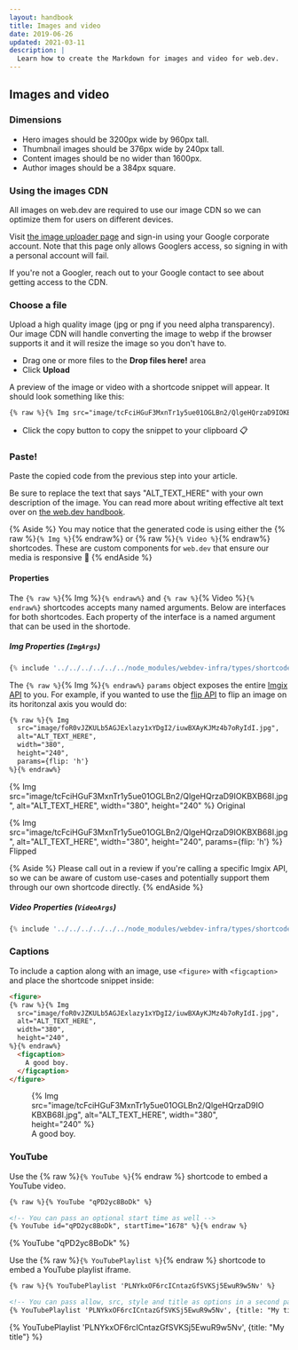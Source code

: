 ```yaml
---
layout: handbook
title: Images and video
date: 2019-06-26
updated: 2021-03-11
description: |
  Learn how to create the Markdown for images and video for web.dev.
---
```


## Images and video

### Dimensions

- Hero images should be 3200px wide by 960px tall.
- Thumbnail images should be 376px wide by 240px tall.
- Content images should be no wider than 1600px.
- Author images should be a 384px square.

### Using the images CDN

All images on web.dev are required to use our image CDN so we can optimize
them for users on different devices.

Visit [the image uploader page](https://web-dev-uploads.web.app/) and
sign-in using your Google corporate account. Note that this page only allows
Googlers access, so signing in with a personal account will fail.

If you're not a Googler, reach out to your Google contact to see about getting
access to the CDN.

### Choose a file

Upload a high quality image (jpg or png if you need alpha transparency). Our
image CDN will handle converting the image to webp if the browser supports it
and it will resize the image so you don't have to.

- Drag one or more files to the **Drop files here!** area
- Click **Upload**

A preview of the image or video with a shortcode snippet will appear. It should
look something like this:

```md
{% raw %}{% Img src="image/tcFciHGuF3MxnTr1y5ue01OGLBn2/QlgeHQrzaD9IOKBXB68I.jpg", alt="ALT_TEXT_HERE", width="380", height="240" %}{% endraw %}
```

- Click the copy button to copy the snippet to your clipboard 📋

### Paste!

Paste the copied code from the previous step into your article.

Be sure to replace the text that says "ALT_TEXT_HERE" with your own description
of the image. You can read more about writing effective alt text over on [the
web.dev handbook](/handbook/inclusion-and-accessibility/#use-inclusive-images).

{% Aside %}
You may notice that the generated code is using either the
{% raw %}`{% Img %}`{% endraw%} or {% raw %}`{% Video %}`{% endraw%} shortcodes.
These are custom components for `web.dev` that ensure our media is
responsive 📱
{% endAside %}

#### Properties

The `{% raw %}`{% Img %}`{% endraw%}` and `{% raw %}`{% Video %}`{% endraw%}`
shortcodes accepts many named arguments. Below are interfaces for both
shortcodes. Each property of the interface is a named argument that can be used
in the shortode.

##### Img Properties (`ImgArgs`)

```typescript
{% include '../../../../../../node_modules/webdev-infra/types/shortcodes/Img.d.ts' %}
```

The `{% raw %}`{% Img %}`{% endraw%}` `params` object exposes the entire [Imgix
API](https://docs.imgix.com/apis/rendering) to you. For example, if you wanted
to use the [flip API](https://docs.imgix.com/apis/rendering/rotation/flip) to flip
an image on its horitonzal axis you would do:

```md
{% raw %}{% Img
  src="image/foR0vJZKULb5AGJExlazy1xYDgI2/iuwBXAyKJMz4b7oRyIdI.jpg",
  alt="ALT_TEXT_HERE",
  width="380",
  height="240",
  params={flip: 'h'}
%}{% endraw%}
```

{% Img src="image/tcFciHGuF3MxnTr1y5ue01OGLBn2/QlgeHQrzaD9IOKBXB68I.jpg", alt="ALT_TEXT_HERE", width="380", height="240" %}
Original

{% Img src="image/tcFciHGuF3MxnTr1y5ue01OGLBn2/QlgeHQrzaD9IOKBXB68I.jpg", alt="ALT_TEXT_HERE", width="380", height="240", params={flip: 'h'} %}
Flipped

{% Aside %}
Please call out in a review if you're calling a specific Imgix API, so we can be
aware of custom use-cases and potentially support them through our own shortcode
directly.
{% endAside %}

##### Video Properties (`VideoArgs`)

```typescript
{% include '../../../../../../node_modules/webdev-infra/types/shortcodes/Video.d.ts' %}
```
### Captions

To include a caption along with an image, use `<figure>` with `<figcaption>` and
place the shortcode snippet inside:

```md
<figure>
{% raw %}{% Img
  src="image/foR0vJZKULb5AGJExlazy1xYDgI2/iuwBXAyKJMz4b7oRyIdI.jpg",
  alt="ALT_TEXT_HERE",
  width="380",
  height="240",
%}{% endraw%}
  <figcaption>
    A good boy.
  </figcaption>
</figure>
```

<figure>
{% Img src="image/tcFciHGuF3MxnTr1y5ue01OGLBn2/QlgeHQrzaD9IOKBXB68I.jpg",
alt="ALT_TEXT_HERE", width="380", height="240" %}
  <figcaption>
    A good boy.
  </figcaption>
</figure>

### YouTube

Use the {% raw %}`{% YouTube %}`{% endraw %} shortcode to embed a YouTube video.

```md
{% raw %}{% YouTube "qPD2yc8BoDk" %}

<!-- You can pass an optional start time as well -->
{% YouTube id="qPD2yc8BoDk", startTime="1678" %}{% endraw %}
```

{% YouTube "qPD2yc8BoDk" %}

Use the {% raw %}`{% YouTubePlaylist %}`{% endraw %} shortcode to embed a YouTube
playlist iframe.

```md
{% raw %}{% YouTubePlaylist 'PLNYkxOF6rcICntazGfSVKSj5EwuR9w5Nv' %}

<!-- You can pass allow, src, style and title as options in a second param -->
{% YouTubePlaylist 'PLNYkxOF6rcICntazGfSVKSj5EwuR9w5Nv', {title: "My title"} %}{% endraw %}
```

{% YouTubePlaylist 'PLNYkxOF6rcICntazGfSVKSj5EwuR9w5Nv', {title: "My title"} %}
